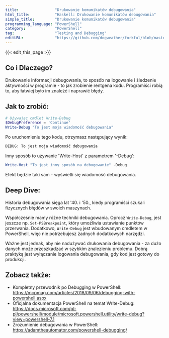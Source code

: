 ```yaml
---
title:                "Drukowanie komunikatów debugowania"
html_title:           "Haskell: Drukowanie komunikatów debugowania"
simple_title:         "Drukowanie komunikatów debugowania"
programming_language: "PowerShell"
category:             "PowerShell"
tag:                  "Testing and Debugging"
editURL:              "https://github.com/dogweather/forkful/blob/master/content/pl/powershell/printing-debug-output.md"
---
```


{{< edit_this_page >}}

## Co i Dlaczego?

Drukowanie informacji debugowania, to sposób na logowanie i śledzenie aktywności w programie - to jak zrobienie rentgena kodu. Programiści robią to, aby łatwiej było im znaleźć i naprawić błędy.

## Jak to zrobić:

```PowerShell
# Używając cmdlet Write-Debug
$DebugPreference = 'Continue'
Write-Debug "To jest moja wiadomość debugowania"
```

Po uruchomieniu tego kodu, otrzymasz następujący wynik:

```PowerShell
DEBUG: To jest moja wiadomość debugowania
```

Inny sposób to używanie 'Write-Host' z parametrem '-Debug':

```PowerShell
Write-Host "To jest inny sposób na debugowanie" -Debug
```

Efekt będzie taki sam - wyświetli się wiadomość debugowania.

## Deep Dive:

Historia debugowania sięga lat '40. i '50., kiedy programiści szukali fizycznych błędów w swoich maszynach.

Współcześnie mamy różne techniki debugowania. Oprocz `Write-Debug`, jest jeszcze np. `Set-PSBreakpoint`, który umożliwia ustawianie punktów przerwania. Dodatkowo, `Write-Debug` jest wbudowanym cmdletem w PowerShell, więc nie potrzebujesz żadnych dodatkowych narzędzi.

Ważne jest jednak, aby nie nadużywać drukowania debugowania - za dużo danych może przeszkadzać w szybkim znalezieniu problemu. Dobrą praktyką jest wyłączanie logowania debugowania, gdy kod jest gotowy do produkcji.

## Zobacz także:

- Kompletny przewodnik po Debugging w PowerShell: https://mcpmag.com/articles/2018/09/06/debugging-with-powershell.aspx
- Oficjalna dokumentacja PowerShell na temat Write-Debug: https://docs.microsoft.com/pl-pl/powershell/module/microsoft.powershell.utility/write-debug?view=powershell-7.1
- Zrozumienie debugowania w PowerShell: https://adamtheautomator.com/powershell-debugging/